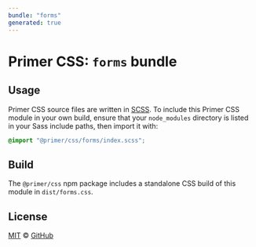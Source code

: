 ```yaml
---
bundle: "forms"
generated: true
---
```


# Primer CSS: `forms` bundle

## Usage

Primer CSS source files are written in [SCSS]. To include this Primer CSS module in your own build, ensure that your `node_modules` directory is listed in your Sass include paths, then import it with:

```scss
@import "@primer/css/forms/index.scss";
```

## Build

The `@primer/css` npm package includes a standalone CSS build of this module in `dist/forms.css`.

## License

[MIT](https://github.com/primer/css/blob/master/LICENSE) &copy; [GitHub](https://github.com/)


[scss]: https://sass-lang.com/documentation/syntax#scss
